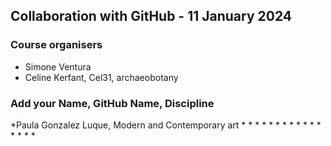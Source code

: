 ## Collaboration with GitHub - 11 January 2024

### Course organisers
* Simone Ventura
* Celine Kerfant, Cel31, archaeobotany

### Add your Name, GitHub Name, Discipline
*Paula Gonzalez Luque, Modern and Contemporary art
*
*
*
*
*
*
*
*
*
*
*
*
*
*
*
*

